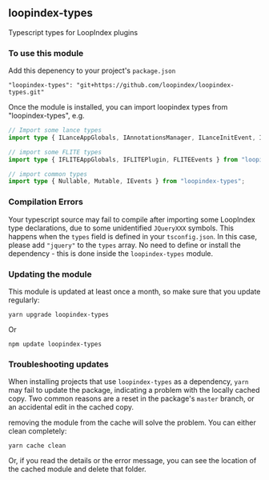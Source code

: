 ## loopindex-types

Typescript types for LoopIndex plugins

### To use this module

Add this depenency to your project's `package.json`

    "loopindex-types": "git+https://github.com/loopindex/loopindex-types.git"

Once the module is installed, you can import loopindex types from "loopindex-types", e.g.

```typescript
// Import some lance types
import type { ILanceAppGlobals, IAnnotationsManager, ILanceInitEvent, ILancePlugin } from "loopindex-types/lance";

// import some FLITE types
import type { IFLITEAppGlobals, IFLITEPlugin, FLITEEvents } from "loopindex-types/flite";

// import common types
import type { Nullable, Mutable, IEvents } from "loopindex-types";
```

### Compilation Errors

Your typescript source may fail to compile after importing some LoopIndex type declarations, due to
some unidentified `JQueryXXX` symbols. This happens when the `types` field is defined in your `tsconfig.json`.
In this case, please add `"jquery"` to the `types` array. No need to define or install the dependency - this is done inside
the `loopindex-types` module.

### Updating the module

This module is updated at least once a month, so make sure that you update regularly:

    yarn upgrade loopindex-types

Or

    npm update loopindex-types


### Troubleshooting updates

When installing projects that use `loopindex-types` as a dependency, `yarn` may fail to update the package, indicating a problem
with the locally cached copy. Two common reasons are a reset in the package's `master` branch, or an accidental
edit in the cached copy.

removing the module from the cache will solve the problem. You can either clean completely:

    yarn cache clean

Or, if you read the details or the error message, you can see the location of the cached module and delete that folder.

